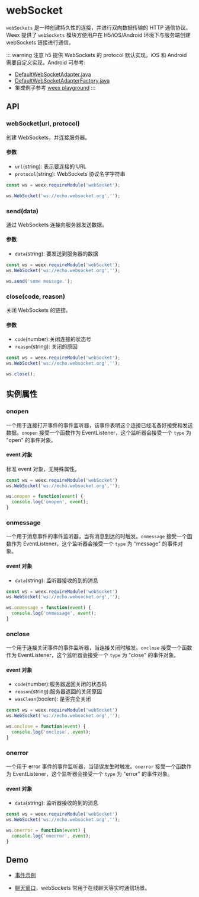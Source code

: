 # webSocket

`webSockets` 是一种创建持久性的连接，并进行双向数据传输的 HTTP 通信协议。Weex 提供了 `webSockets` 模块方便用户在 H5/iOS/Android 环境下与服务端创建 webSockets 链接进行通信。

::: warning 注意
h5 提供 WebSockets 的 protocol 默认实现，iOS 和 Android 需要自定义实现，Android 可参考:

- [DefaultWebSocketAdapter.java](https://github.com/apache/incubator-weex/blob/master/android/commons/src/main/java/com/alibaba/weex/commons/adapter/DefaultWebSocketAdapter.java)
- [DefaultWebSocketAdapterFactory.java](https://github.com/apache/incubator-weex/blob/master/android/commons/src/main/java/com/alibaba/weex/commons/adapter/DefaultWebSocketAdapterFactory.java)
- 集成例子参考 [weex playground](https://github.com/apache/incubator-weex/tree/master/android/playground)
:::

## API

### webSocket(url, protocol)

创建 WebSockets，并连接服务器。

#### 参数

 - `url`(string): 表示要连接的 URL
 - `protocol`(string): WebSockets 协议名字字符串

```js
const ws = weex.requireModule('webSocket');

ws.WebSocket('ws://echo.websocket.org','');
```

### send(data)

通过 WebSockets 连接向服务器发送数据。

#### 参数

 - `data`(string): 要发送到服务器的数据

```js
const ws = weex.requireModule('webSocket');
ws.WebSocket('ws://echo.websocket.org','');

ws.send('some message.');
```

### close(code, reason)

关闭 WebSockets 的链接。

#### 参数

 - `code`(number):关闭连接的状态号
 - `reason`(string): 关闭的原因

```js
const ws = weex.requireModule('webSocket');
ws.WebSocket('ws://echo.websocket.org','');

ws.close();
```

## 实例属性

### onopen

一个用于连接打开事件的事件监听器，该事件表明这个连接已经准备好接受和发送数据。`onopen` 接受一个函数作为 EventListener，这个监听器会接受一个 `type` 为 "open" 的事件对象。

#### event 对象

标准 event 对象，无特殊属性。

```js
const ws = weex.requireModule('webSocket')
ws.WebSocket('ws://echo.websocket.org','');

ws.onopen = function(event) {
  console.log('onopen', event);
}
```

### onmessage

一个用于消息事件的事件监听器，当有消息到达的时触发。`onmessage` 接受一个函数作为 EventListener，这个监听器会接受一个 `type` 为 "message" 的事件对象。

#### event 对象

 - `data`(string): 监听器接收的到的消息

```js
const ws = weex.requireModule('webSocket')
ws.WebSocket('ws://echo.websocket.org','');

ws.onmessage = function(event) {
  console.log('onmessage', event);
}
```

### onclose

一个用于连接关闭事件的事件监听器，当连接关闭时触发。`onclose` 接受一个函数作为 EventListener，这个监听器会接受一个 `type` 为 "close" 的事件对象。

#### event 对象

 - `code`(number):服务器返回关闭的状态码
 - `reason`(string):服务器返回的关闭原因
 - `wasClean`(boolen): 是否完全关闭

```js
const ws = weex.requireModule('webSocket')
ws.WebSocket('ws://echo.websocket.org','');

ws.onclose = function(event) {
  console.log('onclose', event);
}
```


### onerror

一个用于 error 事件的事件监听器，当错误发生时触发。`onerror` 接受一个函数作为 EventListener，这个监听器会接受一个 `type` 为 "error" 的事件对象。

#### event 对象

 - `data`(string): 监听器接收的到的消息

```js
const ws = weex.requireModule('webSocket')
ws.WebSocket('ws://echo.websocket.org','');

ws.onerror = function(event) {
  console.log('onerror', event);
}
```

## Demo

- [事件示例](http://dotwe.org/vue/6b7d6dc14320e3f04e0f203cb8bcc703)
- [聊天窗口](http://dotwe.org/vue/21d8b0a79c20e95139353d9cc8b634f5)，webSockets 常用于在线聊天等实时通信场景。

  <IPhoneImg imgSrc="https://img.alicdn.com/tfs/TB11_g_n7voK1RjSZPfXXXPKFXa-264-439.gif" />
